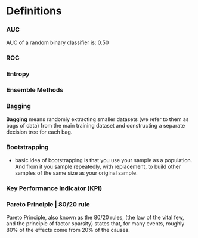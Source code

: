 # Definitions 

### AUC
AUC of a random binary classifier is:  0.50

### ROC


### Entropy


### Ensemble Methods

### Bagging
**Bagging** means randomly extracting smaller datasets (we refer to them as bags of data) from the main training dataset and constructing a separate decision tree for each bag.

### Bootstrapping
- basic idea of bootstrapping is that you use your sample as a population. And from it you sample repeatedly, with replacement, to build other samples of the same size as your original sample.

### Key Performance Indicator (KPI)

### Pareto Principle | 80/20 rule
Pareto Principle, also known as the 80/20 rules, (the law of the vital few, and the principle of factor sparsity) states that, for many events, roughly 80% of the effects come from 20% of the causes.
